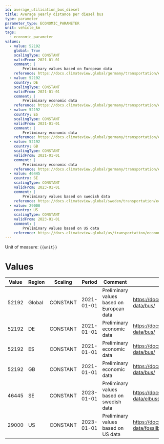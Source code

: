 ```yaml
---
id: average_utilisation_bus_diesel
title: Average yearly distance per diesel bus
type: parameter
parameter_type: ECONOMIC_PARAMETER
unit: vehicle_km
tags:
  - economic_parameter
values:
  - value: 52192
    global: True
    scalingType: CONSTANT
    validFrom: 2021-01-01
    comment: |
        Preliminary values based on European data
    reference: https://docs.climateview.global/germany/transportation/economic-data/bus/
  - value: 52192
    country: DE
    scalingType: CONSTANT
    validFrom: 2021-01-01
    comment: |
        Preliminary economic data
    reference: https://docs.climateview.global/germany/transportation/economic-data/bus/
  - value: 52192
    country: ES
    scalingType: CONSTANT
    validFrom: 2021-01-01
    comment: |
        Preliminary economic data
    reference: https://docs.climateview.global/germany/transportation/economic-data/bus/
  - value: 52192
    country: GB
    scalingType: CONSTANT
    validFrom: 2021-01-01
    comment: |
        Preliminary economic data
    reference: https://docs.climateview.global/germany/transportation/economic-data/bus/
  - value: 46445
    country: SE
    scalingType: CONSTANT
    validFrom: 2023-01-01
    comment: |
        Preliminary values based on swedish data
    reference: https://docs.climateview.global/sweden/transportation/economic-data/elbuss/
  - value: 29000
    country: US
    scalingType: CONSTANT
    validFrom: 2023-01-01
    comment: |
        Preliminary values based on US data
    reference: https://docs.climateview.global/us/transportation/economic-data/fossilbus/
---
```



Unit of measure: `{{unit}}`


# Values


| Value | Region | Scaling | Period | Comment | Reference |
|-------|--------|---------|--------|---------|-----------|
| 52192 | Global | CONSTANT | 2021-01-01 | Preliminary values based on European data | https://docs.climateview.global/germany/transportation/economic-data/bus/ |
| 52192 | DE | CONSTANT | 2021-01-01 | Preliminary economic data | https://docs.climateview.global/germany/transportation/economic-data/bus/ |
| 52192 | ES | CONSTANT | 2021-01-01 | Preliminary economic data | https://docs.climateview.global/germany/transportation/economic-data/bus/ |
| 52192 | GB | CONSTANT | 2021-01-01 | Preliminary economic data | https://docs.climateview.global/germany/transportation/economic-data/bus/ |
| 46445 | SE | CONSTANT | 2023-01-01 | Preliminary values based on swedish data | https://docs.climateview.global/sweden/transportation/economic-data/elbuss/ |
| 29000 | US | CONSTANT | 2023-01-01 | Preliminary values based on US data | https://docs.climateview.global/us/transportation/economic-data/fossilbus/ |


